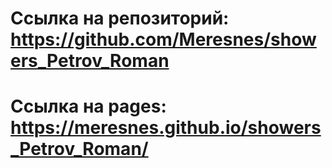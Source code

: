 # Ссылка на репозиторий: https://github.com/Meresnes/showers_Petrov_Roman
# Ссылка на pages: https://meresnes.github.io/showers_Petrov_Roman/
